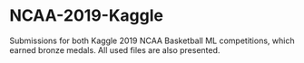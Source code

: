 # NCAA-2019-Kaggle
Submissions for both Kaggle 2019 NCAA Basketball ML competitions, which earned bronze medals. 
All used files are also presented.
